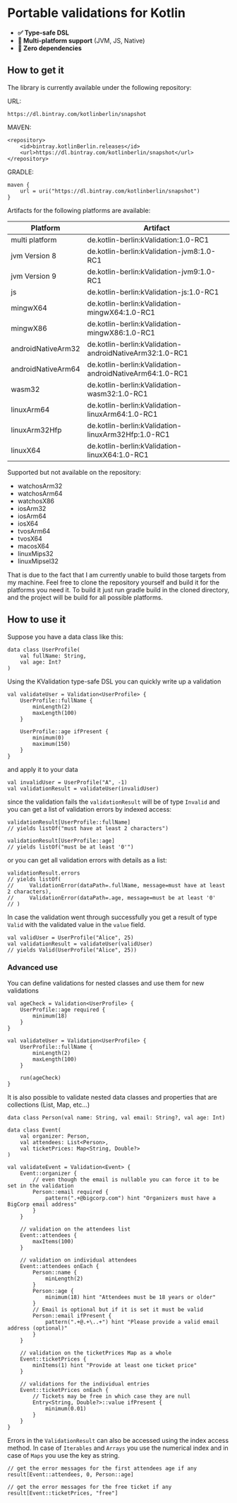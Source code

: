 # Portable validations for Kotlin

  - **✅ Type-safe DSL**
  - **🔗 Multi-platform support** (JVM, JS, Native)
  - **🐥 Zero dependencies**

## How to get it

The library is currently available under the following repository:

URL: 

    https://dl.bintray.com/kotlinberlin/snapshot

MAVEN: 

    <repository>
        <id>bintray.kotlinBerlin.releases</id>
        <url>https://dl.bintray.com/kotlinberlin/snapshot</url>
    </repository>
    
GRADLE: 

    maven {
        url = uri("https://dl.bintray.com/kotlinberlin/snapshot")
    }

Artifacts for the following platforms are available:

Platform | Artifact
------------ | -------------
multi platform | de.kotlin-berlin:kValidation:1.0-RC1
jvm Version 8 | de.kotlin-berlin:kValidation-jvm8:1.0-RC1
jvm Version 9 | de.kotlin-berlin:kValidation-jvm9:1.0-RC1
js | de.kotlin-berlin:kValidation-js:1.0-RC1
mingwX64 | de.kotlin-berlin:kValidation-mingwX64:1.0-RC1
mingwX86 | de.kotlin-berlin:kValidation-mingwX86:1.0-RC1
androidNativeArm32 | de.kotlin-berlin:kValidation-androidNativeArm32:1.0-RC1
androidNativeArm64 | de.kotlin-berlin:kValidation-androidNativeArm64:1.0-RC1
wasm32 | de.kotlin-berlin:kValidation-wasm32:1.0-RC1
linuxArm64 | de.kotlin-berlin:kValidation-linuxArm64:1.0-RC1
linuxArm32Hfp | de.kotlin-berlin:kValidation-linuxArm32Hfp:1.0-RC1
linuxX64 | de.kotlin-berlin:kValidation-linuxX64:1.0-RC1

Supported but not available on the repository:

* watchosArm32
* watchosArm64
* watchosX86
* iosArm32
* iosArm64
* iosX64
* tvosArm64
* tvosX64
* macosX64
* linuxMips32
* linuxMipsel32

That is due to the fact that I am currently unable to build those targets from my machine. Feel free to clone
the repository yourself and build it for the platforms you need it. To build it just run gradle build in the cloned directory, and the project will be build for all possible platforms.


## How to use it

Suppose you have a data class like this:


    data class UserProfile(
        val fullName: String,
        val age: Int?
    )

Using the KValidation type-safe DSL you can quickly write up a validation


    val validateUser = Validation<UserProfile> {
        UserProfile::fullName {
            minLength(2)
            maxLength(100)
        }

        UserProfile::age ifPresent {
            minimum(0)
            maximum(150)
        }
    }

and apply it to your data

    val invalidUser = UserProfile("A", -1)
    val validationResult = validateUser(invalidUser)

since the validation fails the `validationResult` will be of type `Invalid` and you can get a list of validation errors by indexed access:

    validationResult[UserProfile::fullName]
    // yields listOf("must have at least 2 characters")

    validationResult[UserProfile::age]
    // yields listOf("must be at least '0'")

or you can get all validation errors with details as a list:

    validationResult.errors
    // yields listOf(
    //     ValidationError(dataPath=.fullName, message=must have at least 2 characters),
    //     ValidationError(dataPath=.age, message=must be at least '0'
    // )

In case the validation went through successfully you get a result of type `Valid` with the validated value in the `value` field.

    val validUser = UserProfile("Alice", 25)
    val validationResult = validateUser(validUser)
    // yields Valid(UserProfile("Alice", 25))

### Advanced use

You can define validations for nested classes and use them for new validations

    val ageCheck = Validation<UserProfile> {
        UserProfile::age required {
            minimum(18)
        }
    }

    val validateUser = Validation<UserProfile> {
        UserProfile::fullName {
            minLength(2)
            maxLength(100)
        }
    
        run(ageCheck)
    }

It is also possible to validate nested data classes and properties that are collections (List, Map, etc...)

    data class Person(val name: String, val email: String?, val age: Int)

    data class Event(
        val organizer: Person,
        val attendees: List<Person>,
        val ticketPrices: Map<String, Double?>
    )

    val validateEvent = Validation<Event> {
        Event::organizer {
            // even though the email is nullable you can force it to be set in the validation
            Person::email required {
                pattern(".+@bigcorp.com") hint "Organizers must have a BigCorp email address"
            }
        }

        // validation on the attendees list
        Event::attendees {
            maxItems(100)
        }

        // validation on individual attendees
        Event::attendees onEach {
            Person::name {
                minLength(2)
            }
            Person::age {
                minimum(18) hint "Attendees must be 18 years or older"
            }
            // Email is optional but if it is set it must be valid
            Person::email ifPresent {
                pattern(".+@.+\..+") hint "Please provide a valid email address (optional)"
            }
        }

        // validation on the ticketPrices Map as a whole
        Event::ticketPrices {
            minItems(1) hint "Provide at least one ticket price"
        }

        // validations for the individual entries
        Event::ticketPrices onEach {
            // Tickets may be free in which case they are null
            Entry<String, Double?>::value ifPresent {
                minimum(0.01)
            }
        }
    }

Errors in the `ValidationResult` can also be accessed using the index access method. In case of `Iterables` and `Arrays` you use the numerical index and in case of `Maps` you use the key as string.

    // get the error messages for the first attendees age if any
    result[Event::attendees, 0, Person::age]

    // get the error messages for the free ticket if any
    result[Event::ticketPrices, "free"]